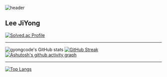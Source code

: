 ![header](https://capsule-render.vercel.app/api?type=waving&height=300&text=gyongcode&fontColor=000000&&color=748ED1&animation=twinkling)

## Lee JiYong
[![Solved.ac Profile](http://mazassumnida.wtf/api/v2/generate_badge?boj=gyongcode)](https://solved.ac/gyongcode/) 

--- 

![gyongcode's GitHub stats](https://github-readme-stats.vercel.app/api?username=gyongcode&show_icons=true&theme=blue_navy)
[![GitHub Streak](https://streak-stats.demolab.com/?user=gyongcode&theme=blue-navy)](https://git.io/streak-stats)
[![Ashutosh's github activity graph](https://github-readme-activity-graph.vercel.app/graph?username=gyongcode&theme=tokyo-night)](https://github.com/ashutosh00710/github-readme-activity-graph)

---

 [![Top Langs](https://github-readme-stats.vercel.app/api/top-langs/?username=gyongcode)](https://github.com/anuraghazra/github-readme-stats)
